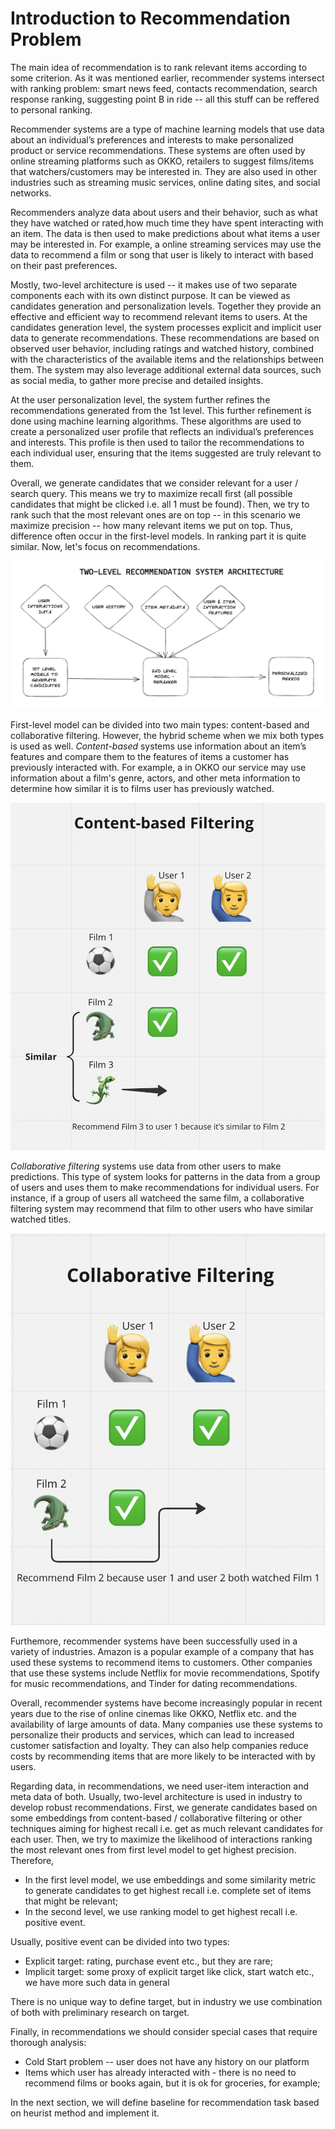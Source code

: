 # Introduction to Recommendation Problem

The main idea of recommendation is to rank relevant items according to some criterion.
As it was mentioned earlier, recommender systems intersect with ranking problem:
smart news feed, contacts recommendation, search response ranking, suggesting point B in ride --
all this stuff can be reffered to personal ranking.

Recommender systems are a type of machine learning models that use data about an individual’s
preferences and interests to make personalized product or service recommendations.
These systems are often used by online streaming platforms such as OKKO,
retailers to suggest films/items that watchers/customers may be interested in.
They are also used in other industries such as streaming music services,
online dating sites, and social networks.

Recommenders analyze data about users and their behavior, such as what they have watched
or rated,how much time they have spent interacting with an item. The data is then used to make
predictions about what items a user may be interested in.
For example, a online streaming services may use the data to recommend a film or song that user
is likely to interact with based on their past preferences.

Mostly, two-level architecture is used -- it makes use of two separate components each with its own
distinct purpose. It can be viewed as candidates generation and personalization levels. Together
they provide an effective and efficient way to recommend relevant items to users.
At the candidates generation level, the system processes explicit and implicit user data to generate
recommendations. These recommendations are based on observed user behavior, including ratings and watched
history, combined with the characteristics of the available items and the relationships between them.
The system may also leverage additional external data sources, such as social media, to gather more
precise and detailed insights. 

At the user personalization level, the system further refines the recommendations generated
from the 1st level. This further refinement is done using machine learning algorithms.
These algorithms are used to create a personalized user profile that reflects an individual’s
preferences and interests. This profile is then used to tailor the recommendations to each
individual user, ensuring that the items suggested are truly relevant to them.

Overall, we generate candidates that we consider relevant for a user / search query.
This means we try to maximize recall first (all possible candidates that might be clicked i.e.
all 1 must be found). Then, we try to rank such that the most relevant ones are on top -- 
in this scenario we maximize precision -- how many relevant items we put on top.
Thus, difference often occur in the first-level models. In ranking part it is quite similar.
Now, let's focus on recommendations.

![](img/2_architecture.png)

First-level model can be divided into two main types: content-based and collaborative filtering.
However, the hybrid scheme when we mix both types is used as well.
*Content-based* systems use information about an item’s features and compare them to the features
of items a customer has previously interacted with.
For example, a in OKKO our service may use information about a film's genre, actors,
and other meta information to determine how similar it is to films user has previously watched.

![](img/content_based.png)

*Collaborative filtering* systems use data from other users to make predictions.
This type of system looks for patterns in the data from a group of users and
uses them to make recommendations for individual users. For instance,
if a group of users all watcheed the same film, a collaborative filtering system
may recommend that film to other users who have similar watched titles.

![](img/collab_filter.png)

Furthemore, recommender systems have been successfully used in a variety of industries.
Amazon is a popular example of a company that has used these systems to recommend items
to customers. Other companies that use these systems include Netflix for movie recommendations,
Spotify for music recommendations, and Tinder for dating recommendations.

Overall, recommender systems have become increasingly popular in recent years due to
the rise of online cinemas like OKKO, Netflix etc. and the availability of large
amounts of data. Many companies use these systems to personalize their products and services,
which can lead to increased customer satisfaction and loyalty. They can also help companies
reduce costs by recommending items that are more likely to be interacted with by users.


Regarding data, in recommendations, we need user-item interaction and meta data of both. 
Usually, two-level architecture is used in industry to develop  robust recommendations.
First, we generate candidates based on some embeddings from content-based / collaborative
filtering or other techniques aiming for highest recall i.e. get as much relevant candidates
for each user. Then, we try to maximize the likelihood of interactions ranking the most
relevant ones from first level model to get highest precision. Therefore,
- In the first level model, we use embeddings and some similarity metric to generate
candidates to get highest recall i.e. complete set of items that might be relevant;
- In the second level, we use ranking model to get highest recall i.e. positive event.

Usually, positive event can be divided into two types:
- Explicit target: rating, purchase event etc., but they are rare;
- Implicit target: some proxy of explicit target like click, start watch etc., we have more such data in general

There is no unique way to define target, but in industry we use combination of both with preliminary research on target.

Finally, in recommendations we should consider special cases that require thorough analysis:
- Cold Start problem -- user does not have any history on our platform
- Items which user has already interacted with - there is no need to recommend films or books again, but it is
ok for groceries, for example;

In the next section, we will define baseline for recommendation task based on heurist method and implement it.
